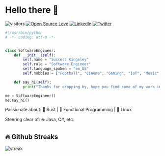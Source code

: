 # Hello there 👋

![visitors](https://visitor-badge.laobi.icu/badge?page_id=xosnrdev.xosnrdev)
[![Open Source Love](https://badges.frapsoft.com/os/v1/open-source.svg?v=102)](https://github.com/ellerbrock/open-source-badge/)
[![LinkedIn](https://img.shields.io/badge/LinkedIn-0A66C2?style=flat&logo=linkedin&logoColor=white)](https://www.linkedin.com/in/snrjsdev)
[![Twitter](https://img.shields.io/badge/Twitter-1DA1F2?style=flat&logo=X&logoColor=white)](https://twitter.com/xosnrdev)

```python
#!/usr/bin/python
# -*- coding: utf-8 -*-


class SoftwareEngineer:
    def __init__(self):
        self.name = "Success Kingsley"
        self.role = "Software Engineer"
        self.language_spoken = "en_US"
        self.hobbies = ["Football", "Cinema", "Gaming", "IoT", "Music", "Traveling"]

    def say_hi(self):
        print("Thanks for dropping by, hope you find some of my work interesting.")

me = SoftwareEngineer()
me.say_hi()
```
Passionate about: 🦀 Rust | 🧮 Functional Programming | 🐧 Linux

Steering clear of: ☕ Java, C#, etc.
## 🔥 Github Streaks

![streak](https://github-readme-streak-stats.herokuapp.com/?user=xosnrdev&stroke=ffffff&background=0E1217&ring=8B959E&fire=ffffff&currStreakNum=ffffff&currStreakLabel=fff&sideNums=ffffff&sideLabels=8B959E&dates=ffffff)
